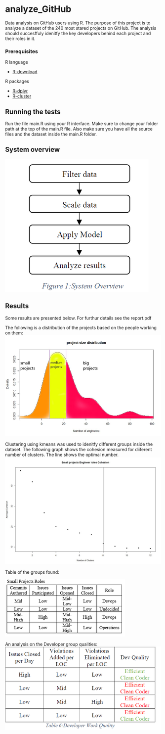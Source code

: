 # analyze_GitHub
Data analysis on GitHub users using R.
The purpose of this project is to analyze a dataset of the 240 most stared projects on GitHub. The analysis should
succesffuly idenitfy the key developers behind each project and their roles in it.
### Prerequisites
R language
* [R-download](https://www.r-project.org/)

R packages
* [R-dplyr](https://www.rdocumentation.org/packages/dplyr/versions/0.7.8)
* [R-cluster](https://www.rdocumentation.org/packages/cluster/versions/2.0.7-1)
## Running the tests
Run the file main.R using your R interface.
Make sure to change your folder path at the top of the main.R file.
Also make sure you have all the source files and the dataset inside the main.R folder.
## System overview
![alt text](https://github.com/vtsimpouris/analyze_github/blob/master/flow.PNG)
## Results
Some results are presented below. For furthur details see the report.pdf

The following is a distribution of the projects based on the people working on them:
![alt text](https://github.com/vtsimpouris/analyze_github/blob/master/project_distr.jpg)

Clustering using kmeans was used to idenitfy different groups inside the dataset.
The following graph shows the cohesion measured for diiferent number of clusters. The line 
shows the optimal number.
![alt text](https://github.com/vtsimpouris/analyze_github/blob/master/small.jpg)

Table of the groups found:

![alt text](https://github.com/vtsimpouris/analyze_github/blob/master/clusters.PNG)

An analysis on the Developer group qualities:
![alt text](https://github.com/vtsimpouris/analyze_github/blob/master/table.PNG)

